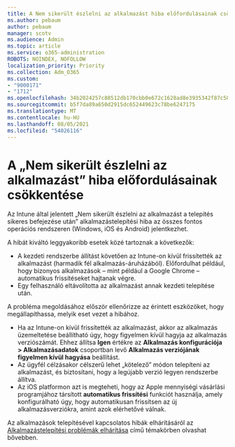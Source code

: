 ```yaml
---
title: A Nem sikerült észlelni az alkalmazást hiba előfordulásainak csökkentése
ms.author: pebaum
author: pebaum
manager: scotv
ms.audience: Admin
ms.topic: article
ms.service: o365-administration
ROBOTS: NOINDEX, NOFOLLOW
localization_priority: Priority
ms.collection: Adm_O365
ms.custom:
- "9000171"
- "1712"
ms.openlocfilehash: 34b2024257c88512db170cbb0e672c1628ad8e3935342f87c5032492e1ad0259
ms.sourcegitcommit: b5f7da89a650d2915dc652449623c78be6247175
ms.translationtype: MT
ms.contentlocale: hu-HU
ms.lasthandoff: 08/05/2021
ms.locfileid: "54026116"
---
```

# <a name="mitigate-the-application-was-not-detected-error"></a>A „Nem sikerült észlelni az alkalmazást” hiba előfordulásainak csökkentése

Az Intune által jelentett „Nem sikerült észlelni az alkalmazást a telepítés sikeres befejezése után” alkalmazástelepítési hiba az összes fontos operációs rendszeren (Windows, iOS és Android) jelentkezhet.

A hibát kiváltó leggyakoribb esetek közé tartoznak a következők:

- A kezdeti rendszerbe állítást követően az Intune-on kívül frissítették az alkalmazást (harmadik fél alkalmazás-áruházából). Előfordulhat például, hogy bizonyos alkalmazások – mint például a Google Chrome – automatikus frissítéseket hajtanak végre.
- Egy felhasználó eltávolította az alkalmazást annak kezdeti telepítése után.

A probléma megoldásához először ellenőrizze az érintett eszközöket, hogy megállapíthassa, melyik eset vezet a hibához.

- Ha az Intune-on kívül frissítették az alkalmazást, akkor az alkalmazás üzemeltetése beállítható úgy, hogy figyelmen kívül hagyja az alkalmazás verziószámát. Ehhez állítsa **Igen** értékre az **Alkalmazás konfigurációja > Alkalmazásadatok** csoportban levő **Alkalmazás verziójának figyelmen kívül hagyása** beállítást.
- Az ügyfél célzásakor célszerű lehet „kötelező” módon telepíteni az alkalmazást, és biztosítani, hogy a legújabb verzió legyen rendszerbe állítva.
- Az iOS platformon azt is megteheti, hogy az Apple mennyiségi vásárlási programjához társított **automatikus frissítési** funkciót használja, amely konfigurálható úgy, hogy automatikusan frissítsen az új alkalmazásverziókra, amint azok elérhetővé válnak.

Az alkalmazások telepítésével kapcsolatos hibák elhárításáról az [Alkalmazástelepítési problémák elhárítása](https://docs.microsoft.com/intune/troubleshoot-app-install) című témakörben olvashat bővebben.
